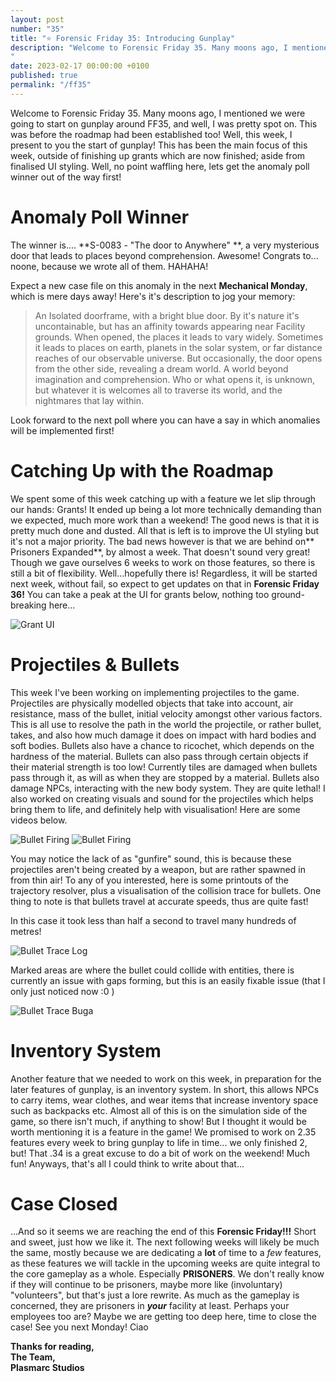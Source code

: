 ```yaml
---
layout: post
number: "35"
title: "⭐ Forensic Friday 35: Introducing Gunplay"
description: "Welcome to Forensic Friday 35. Many moons ago, I mentioned we were going to start on gunplay around FF35, and well, I was pretty spot on. This was before the ⁠roadmap had been established too! Well, this week, I present to you the start of gunplay! This has been the main focus of this week, outside of finishing up grants which are now finished; aside from finalised UI styling. Well, no point waffling here, lets get the anomaly poll winner out of the way first! 
"
date: 2023-02-17 00:00:00 +0100
published: true
permalink: "/ff35"
---
```


Welcome to Forensic Friday 35. Many moons ago, I mentioned we were going to start on gunplay around FF35, and well, I was pretty spot on. This was before the ⁠roadmap had been established too! Well, this week, I present to you the start of gunplay! This has been the main focus of this week, outside of finishing up grants which are now finished; aside from finalised UI styling. Well, no point waffling here, lets get the anomaly poll winner out of the way first! 

# Anomaly Poll Winner

The winner is.... **S-0083 - "The door to Anywhere" **, a very mysterious door that leads to places beyond comprehension. Awesome! Congrats to... noone, because we wrote all of them. HAHAHA! 

Expect a new case file on this anomaly in the next **Mechanical Monday**, which is mere days away! Here's it's description to jog your memory:

> An Isolated doorframe, with a bright blue door. By it's nature it's uncontainable, but has an affinity towards appearing near Facility grounds. When opened, the places it leads to vary widely. Sometimes it leads to places on earth, planets in the solar system, or far distance reaches of our observable universe. But occasionally, the door opens from the other side, revealing a dream world. A world beyond imagination and comprehension. Who or what opens it, is unknown, but whatever it is welcomes all to traverse its world, and the nightmares that lay within.

Look forward to the next poll where you can have a say in which anomalies will be implemented first!

# Catching Up with the Roadmap

We spent some of this week catching up with a feature we let slip through our hands: Grants! It ended up being a lot more technically demanding than we expected, much more work than a weekend! The good news is that it is pretty much done and dusted. All that is left is to improve the UI styling but it's not a major priority. The bad news however is that we are behind on** Prisoners Expanded**, by almost a week. That doesn't sound very great! Though we gave ourselves 6 weeks to work on those features, so there is still a bit of flexibility. Well...hopefully there is! Regardless, it will be started next week, without fail, so expect to get updates on that in **Forensic Friday 36!** You can take a peak at the UI for grants below, nothing too ground-breaking here...

![Grant UI](./forensic-friday-media/ff35/grants.png)

# Projectiles & Bullets

This week I've been working on implementing projectiles to the game. Projectiles are physically modelled objects that take into account, air resistance, mass of the bullet, initial velocity amongst other various factors. This is all use to resolve the path in the world the projectile, or rather bullet, takes, and also how much damage it does on impact with hard bodies and soft bodies. Bullets also have a chance to ricochet, which depends on the hardness of the material. Bullets can also pass through certain objects if their material strength is too low! Currently tiles are  damaged when bullets pass through it, as will as when they are stopped by a material. Bullets also damage NPCs, interacting with the new body system. They are quite lethal! I also worked on creating visuals and sound for the projectiles which helps bring them to life, and definitely help with visualisation! Here are some videos below.

![Bullet Firing](./forensic-friday-media/ff35/bullet.gif)
![Bullet Firing](./forensic-friday-media/ff35/bullet2.gif)

You may notice the lack of as "gunfire" sound, this is because these projectiles aren't being created by a weapon, but are rather spawned in from thin air! To any of you interested, here is some printouts of the trajectory resolver, plus a visualisation of the collision trace for bullets. One thing to note is that bullets travel at accurate speeds, thus are quite fast!

In this case it took less than half a second to travel many hundreds of metres! 

![Bullet Trace Log](./forensic-friday-media/ff35/bullet-log.png)

Marked areas are where the bullet could collide with entities, there is currently an issue with gaps forming, but this is an easily fixable issue (that I only just noticed now :0 ) 

![Bullet Trace Buga](./forensic-friday-media/ff35/bullet-bad-trace.png)

# Inventory System

Another feature that we needed to work on this week, in preparation for the later features of gunplay, is an inventory system. In short, this allows NPCs to carry items, wear clothes, and wear items that increase inventory space such as backpacks etc. Almost all of this is on the simulation side of the game, so there isn't much, if anything to show! But I thought it would be worth mentioning it is a feature in the game! We promised to work on 2.35 features every week to bring gunplay to life in time... we only finished 2, but! That .34 is a great excuse to do a bit of work on the weekend! Much fun! Anyways, that's all I could think to write about that...

# Case Closed

...And so it seems we are reaching the end of this **Forensic Friday!!!** Short and sweet, just how we like it. The next following weeks will likely be much the same, mostly because we are dedicating a **lot** of time to a *few* features, as these features we will tackle in the upcoming weeks are quite integral to the core gameplay as a whole. Especially **PRISONERS**. We don't really know if they will continue to be prisoners, maybe more like (involuntary) "volunteers", but that's just a lore rewrite. As much as the gameplay is concerned, they are prisoners in ***your*** facility at least. Perhaps your employees too are? Maybe we are getting too deep here, time to close the case! See you next Monday! Ciao 


**Thanks for reading,**\
**The Team,**\
**Plasmarc Studios**
